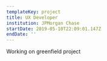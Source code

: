 ```yaml
---
templateKey: project
title: UX Developer
institution: JPMorgan Chase
startDate: 2019-05-10T22:09:01.147Z
endDate: ''
---
```

Working on greenfield project
